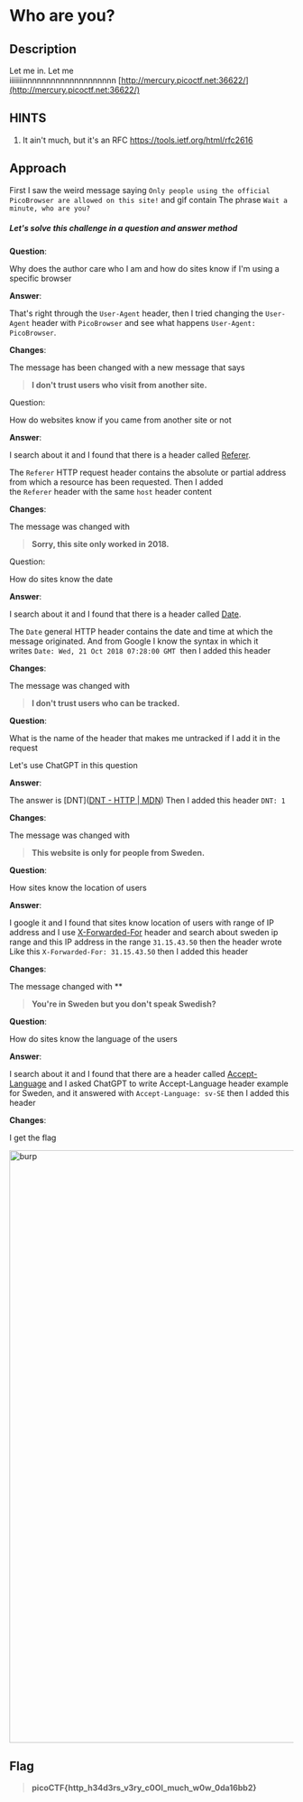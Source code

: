 # Who are you?

## Description

Let me in. Let me iiiiiiinnnnnnnnnnnnnnnnnnnn [http://mercury.picoctf.net:36622/](http://mercury.picoctf.net:36622/)

## HINTS

1. It ain't much, but it's an RFC https://tools.ietf.org/html/rfc2616

## Approach

First I saw the weird message saying `Only people using the official PicoBrowser are allowed on this site!` and gif contain The phrase `Wait a minute, who are you?`

##### Let's solve this challenge in a question and answer method

**Question**:

Why does the author care who I am and how do sites know if I'm using a specific browser

**Answer**:

That's right through the `User-Agent` header, then I tried changing the `User-Agent` header with `PicoBrowser` and see what happens `User-Agent: PicoBrowser`.

**Changes**:

The message has been changed with a new message that says

> **I don't trust users who visit from another site.**

Question:

How do websites know if you came from another site or not

**Answer**:

I search about it and I found that there is a header called [Referer](https://developer.mozilla.org/en-US/docs/Web/HTTP/Headers/Referer).

The `Referer` HTTP request header contains the absolute or partial address from which a resource has been requested. Then I added the `Referer` header with the same `host` header content

**Changes**:

The message was changed with

> **Sorry, this site only worked in 2018.**

Question:

How do sites know the date

**Answer**:

I search about it and I found that there is a header called [Date](https://developer.mozilla.org/en-US/docs/Web/HTTP/Headers/Date).

The `Date` general HTTP header contains the date and time at which the message originated. And from Google I know the syntax in which it writes `Date: Wed, 21 Oct 2018 07:28:00 GMT`  then I added this header

**Changes**:

The message was changed with

> **I don't trust users who can be tracked.**

**Question**:

What is the name of the header that makes me untracked if I add it in the request

Let's use ChatGPT in this question

**Answer**:

The answer is [DNT]([DNT - HTTP | MDN](https://developer.mozilla.org/en-US/docs/Web/HTTP/Headers/DNT)) Then I added this header `DNT: 1`

**Changes**:

The message was changed with

> **This website is only for people from Sweden.**

**Question**:

How sites know the location of users

**Answer**:

I google it and I found that sites know location of users with range of IP address and I use [X-Forwarded-For](https://developer.mozilla.org/en-US/docs/Web/HTTP/Headers/X-Forwarded-For) header and search about sweden ip range and this IP address in the range `31.15.43.50` then the header wrote Like this `X-Forwarded-For: 31.15.43.50` then I added this header

**Changes**:

The message changed with **

> **You're in Sweden but you don't speak Swedish?**

**Question**:

How do sites know the language of the users

**Answer**:

I search about it and I found that there are a header called [Accept-Language](https://developer.mozilla.org/en-US/docs/Web/HTTP/Headers/Accept-Language) and I asked ChatGPT to write Accept-Language header example for Sweden, and it answered with `Accept-Language: sv-SE` then I added this header

**Changes**:

I get the flag

<img title="" src="https://github.com/MohammedHawary/CTF-Challenges-Writeups/assets/94152045/f64da788-d2c7-4e4a-a0e9-9503637ba8ab" alt="burp" width="1050">

## Flag

> **picoCTF{http_h34d3rs_v3ry_c0Ol_much_w0w_0da16bb2}**
